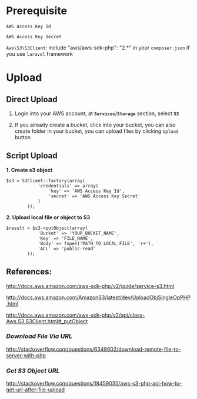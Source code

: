 # Prerequisite
`AWS Access Key Id` 

`AWS Access Key Secret`

`Aws\S3\S3Client`: include "aws/aws-sdk-php": "2.*" in your `composer.json` if you use `laravel` framework

# Upload
## Direct Upload
1. Login into your AWS account, at **`Services`**/**`Storage`** section, select **`S3`**

2. If you already create a bucket, click into your bucket, you can also create folder in your bucket,
 you can upload files by clicking `Upload` button
 
 
## Script Upload

**1. Create s3 object**
```
$s3 = S3Client::factory(array(
            'credentials' => array(
                'key' => 'AWS Access Key Id',
                'secret' => 'AWS Access Key Secret'
            )
        ));
```


**2. Upload local file or object to S3**
```
$result = $s3->putObject(array(
            'Bucket' => 'YOUR_BUCKET_NAME',
            'Key' => 'FILE_NAME',
            'Body' => fopen('PATH_TO_LOCAL_FILE', 'r+'),
            'ACL' => 'public-read'
        ));
```

## References:

http://docs.aws.amazon.com/aws-sdk-php/v2/guide/service-s3.html

http://docs.aws.amazon.com/AmazonS3/latest/dev/UploadObjSingleOpPHP.html

http://docs.aws.amazon.com/aws-sdk-php/v2/api/class-Aws.S3.S3Client.html#_putObject

### **_Download File Via URL_**
http://stackoverflow.com/questions/6348602/download-remote-file-to-server-with-php

### **_Get S3 Object URL_**
http://stackoverflow.com/questions/18459035/aws-s3-php-api-how-to-get-url-after-file-upload

